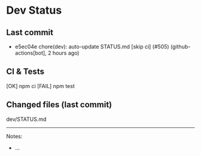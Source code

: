 # Dev Status

## Last commit
- e5ec04e chore(dev): auto-update STATUS.md [skip ci] (#505) (github-actions[bot], 2 hours ago)
## CI & Tests
[OK] npm ci
[FAIL] npm test

## Changed files (last commit)
dev/STATUS.md

---
Notes:
- ...
